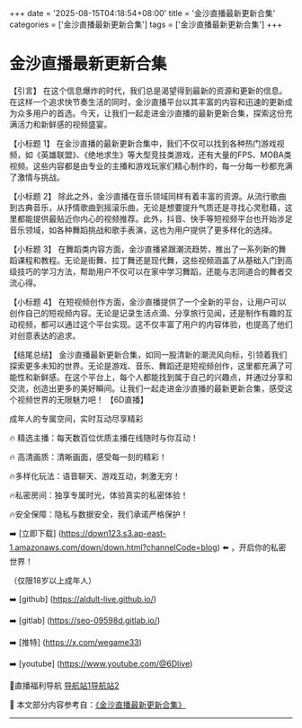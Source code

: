 +++
date = '2025-08-15T04:18:54+08:00'
title = '金沙直播最新更新合集'
categories = ['金沙直播最新更新合集']
tags = ['金沙直播最新更新合集']
+++

# 金沙直播最新更新合集

【引言】
在这个信息爆炸的时代，我们总是渴望得到最新的资源和更新的信息。在这样一个追求快节奏生活的同时，金沙直播平台以其丰富的内容和迅速的更新成为众多用户的首选。今天，让我们一起走进金沙直播的最新更新合集，探索这份充满活力和新鲜感的视频盛宴。

【小标题 1】
在金沙直播的最新更新合集中，我们不仅可以找到各种热门游戏视频，如《英雄联盟》、《绝地求生》等大型竞技类游戏，还有大量的FPS、MOBA类视频。这些内容都是由专业的主播和游戏玩家们精心制作的，每一分每一秒都充满了激情与挑战。

【小标题 2】
除此之外，金沙直播在音乐领域同样有着丰富的资源。从流行歌曲到古典音乐，从抒情歌曲到摇滚乐曲，无论是想要提升气质还是寻找心灵慰藉，这里都能提供最贴近你内心的视频推荐。此外，抖音、快手等短视频平台也开始涉足音乐领域，如各种舞蹈挑战和歌手表演，这也为用户提供了更多样化的选择。

【小标题 3】
在舞蹈类内容方面，金沙直播紧跟潮流趋势，推出了一系列新的舞蹈课程和教程。无论是街舞、拉丁舞还是现代舞，这些视频涵盖了从基础入门到高级技巧的学习方法，帮助用户不仅可以在家中学习舞蹈，还能与志同道合的舞者交流心得。

【小标题 4】
在短视频创作方面，金沙直播提供了一个全新的平台，让用户可以创作自己的短视频内容。无论是记录生活点滴、分享旅行见闻，还是制作有趣的互动视频，都可以通过这个平台实现。这不仅丰富了用户的内容体验，也提高了他们对创意表达的追求。

【结尾总结】
金沙直播最新更新合集，如同一股清新的潮流风向标，引领着我们探索更多未知的世界。无论是游戏、音乐、舞蹈还是短视频创作，这里都充满了可能性和新鲜感。在这个平台上，每个人都能找到属于自己的兴趣点，并通过分享和交流，创造出更多的美好瞬间。让我们一起走进金沙直播的最新更新合集，感受这个视频世界的无限魅力吧！
【6D直播】

 成年人的专属空间，实时互动尽享精彩

🔥 精选主播：每天数百位优质主播在线随时与你互动！

🔥 高清画质：清晰画面，感受每一刻的精彩！

🔥多样化玩法：语音聊天、游戏互动，刺激无穷！

🔥私密房间：独享专属时光，体验真实的私密体验！

🔥安全保障：隐私与数据安全，我们承诺严格保护！

➡️ [立即下载] (https://down123.s3.ap-east-1.amazonaws.com/down/down.html?channelCode=blog) ⬅️ ，开启你的私密世界！

 （仅限18岁以上成年人）

➡️ [github] (https://aldult-live.github.io/)

➡️ [gitlab] (https://seo-09598d.gitlab.io/)

➡️ [推特] (https://x.com/wegame33)

➡️ [youtube] (https://www.youtube.com/@6Dlive)

🔞直播福利导航   [导航站1](https://webstack-86085a.gitlab.io/)[导航站2](https://onlygit123-2.github.io/)

📘 本文部分内容参考自：[《金沙直播最新更新合集》](https://webstack-hugo-11.pages.dev/)

---

